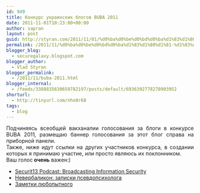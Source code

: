 ```yaml
---
id: 949
title: Конкурс украинских блогов BUBA 2011
date: 2011-11-01T10:23:00+00:00
author: sapran
layout: post
guid: http://styran.com/2011/11/01/%d0%ba%d0%be%d0%bd%d0%ba%d1%83%d1%80%d1%81-%d1%83%d0%ba%d1%80%d0%b0%d0%b8%d0%bd%d1%81%d0%ba%d0%b8%d1%85-%d0%b1%d0%bb%d0%be%d0%b3%d0%be%d0%b2-buba-2011/
permalink: /2011/11/%d0%ba%d0%be%d0%bd%d0%ba%d1%83%d1%80%d1%81-%d1%83%d0%ba%d1%80%d0%b0%d0%b8%d0%bd%d1%81%d0%ba%d0%b8%d1%85-%d0%b1%d0%bb%d0%be%d0%b3%d0%be%d0%b2-buba-2011/
blogger_blog:
  - securegalaxy.blogspot.com
blogger_author:
  - Vlad Styran
blogger_permalink:
  - /2011/11/buba-2011.html
blogger_internal:
  - /feeds/3388835630659782197/posts/default/6936392778278903952
shorturl:
  - http://tinyurl.com/nho8r68
tags:
  - blog
---
```

<div dir="ltr" style="text-align: left;">
  <div style="text-align: justify;">
    Подчиняясь всеобщей вакханалии голосования за блоги в конкурсе BUBA 2011, размещаю баннер голосования за этот блог справа на приборной панели.
  </div>
  
  <div style="text-align: justify;">
  </div>
  
  <div style="text-align: justify;">
    Также, ниже идут ссылки на других участников конкурса, в создании которых я принимаю участие, или просто являюсь их поклонником.
  </div>
  
  <div style="text-align: justify;">
  </div>
  
  <div style="text-align: justify;">
    Ваш голос<b> очень</b> важен:)
  </div>
  
  <div style="text-align: justify;">
    <ul>
      <li>
        <a href="http://watcher.com.ua/buba/securit13/">Securit13 Podcast: Broadcasting Information Security</a>
      </li>
      <li>
        <a href="http://watcher.com.ua/buba/nevrbalykon/">Невербаликон: записки псевдопсихолога</a>
      </li>
      <li>
        <a href="http://watcher.com.ua/buba/zametky-lyubopytnoho-2/">Заметки любопытного</a>
      </li>
    </ul>
  </div>
</div>

<div class="addtoany_share_save_container addtoany_content_bottom">
  <div class="a2a_kit a2a_kit_size_32 addtoany_list a2a_target" id="wpa2a_192">
    <a class="a2a_button_facebook" href="http://www.addtoany.com/add_to/facebook?linkurl=https%3A%2F%2Fblog.styran.com%2F2011%2F11%2F%25d0%25ba%25d0%25be%25d0%25bd%25d0%25ba%25d1%2583%25d1%2580%25d1%2581-%25d1%2583%25d0%25ba%25d1%2580%25d0%25b0%25d0%25b8%25d0%25bd%25d1%2581%25d0%25ba%25d0%25b8%25d1%2585-%25d0%25b1%25d0%25bb%25d0%25be%25d0%25b3%25d0%25be%25d0%25b2-buba-2011%2F&linkname=%D0%9A%D0%BE%D0%BD%D0%BA%D1%83%D1%80%D1%81%20%D1%83%D0%BA%D1%80%D0%B0%D0%B8%D0%BD%D1%81%D0%BA%D0%B8%D1%85%20%D0%B1%D0%BB%D0%BE%D0%B3%D0%BE%D0%B2%20BUBA%202011" title="Facebook" rel="nofollow" target="_blank"></a><a class="a2a_button_twitter" href="http://www.addtoany.com/add_to/twitter?linkurl=https%3A%2F%2Fblog.styran.com%2F2011%2F11%2F%25d0%25ba%25d0%25be%25d0%25bd%25d0%25ba%25d1%2583%25d1%2580%25d1%2581-%25d1%2583%25d0%25ba%25d1%2580%25d0%25b0%25d0%25b8%25d0%25bd%25d1%2581%25d0%25ba%25d0%25b8%25d1%2585-%25d0%25b1%25d0%25bb%25d0%25be%25d0%25b3%25d0%25be%25d0%25b2-buba-2011%2F&linkname=%D0%9A%D0%BE%D0%BD%D0%BA%D1%83%D1%80%D1%81%20%D1%83%D0%BA%D1%80%D0%B0%D0%B8%D0%BD%D1%81%D0%BA%D0%B8%D1%85%20%D0%B1%D0%BB%D0%BE%D0%B3%D0%BE%D0%B2%20BUBA%202011" title="Twitter" rel="nofollow" target="_blank"></a><a class="a2a_button_google_plus" href="http://www.addtoany.com/add_to/google_plus?linkurl=https%3A%2F%2Fblog.styran.com%2F2011%2F11%2F%25d0%25ba%25d0%25be%25d0%25bd%25d0%25ba%25d1%2583%25d1%2580%25d1%2581-%25d1%2583%25d0%25ba%25d1%2580%25d0%25b0%25d0%25b8%25d0%25bd%25d1%2581%25d0%25ba%25d0%25b8%25d1%2585-%25d0%25b1%25d0%25bb%25d0%25be%25d0%25b3%25d0%25be%25d0%25b2-buba-2011%2F&linkname=%D0%9A%D0%BE%D0%BD%D0%BA%D1%83%D1%80%D1%81%20%D1%83%D0%BA%D1%80%D0%B0%D0%B8%D0%BD%D1%81%D0%BA%D0%B8%D1%85%20%D0%B1%D0%BB%D0%BE%D0%B3%D0%BE%D0%B2%20BUBA%202011" title="Google+" rel="nofollow" target="_blank"></a><a class="a2a_button_linkedin" href="http://www.addtoany.com/add_to/linkedin?linkurl=https%3A%2F%2Fblog.styran.com%2F2011%2F11%2F%25d0%25ba%25d0%25be%25d0%25bd%25d0%25ba%25d1%2583%25d1%2580%25d1%2581-%25d1%2583%25d0%25ba%25d1%2580%25d0%25b0%25d0%25b8%25d0%25bd%25d1%2581%25d0%25ba%25d0%25b8%25d1%2585-%25d0%25b1%25d0%25bb%25d0%25be%25d0%25b3%25d0%25be%25d0%25b2-buba-2011%2F&linkname=%D0%9A%D0%BE%D0%BD%D0%BA%D1%83%D1%80%D1%81%20%D1%83%D0%BA%D1%80%D0%B0%D0%B8%D0%BD%D1%81%D0%BA%D0%B8%D1%85%20%D0%B1%D0%BB%D0%BE%D0%B3%D0%BE%D0%B2%20BUBA%202011" title="LinkedIn" rel="nofollow" target="_blank"></a><a class="a2a_dd addtoany_share_save" href="https://www.addtoany.com/share"></a>
  </div>
</div>